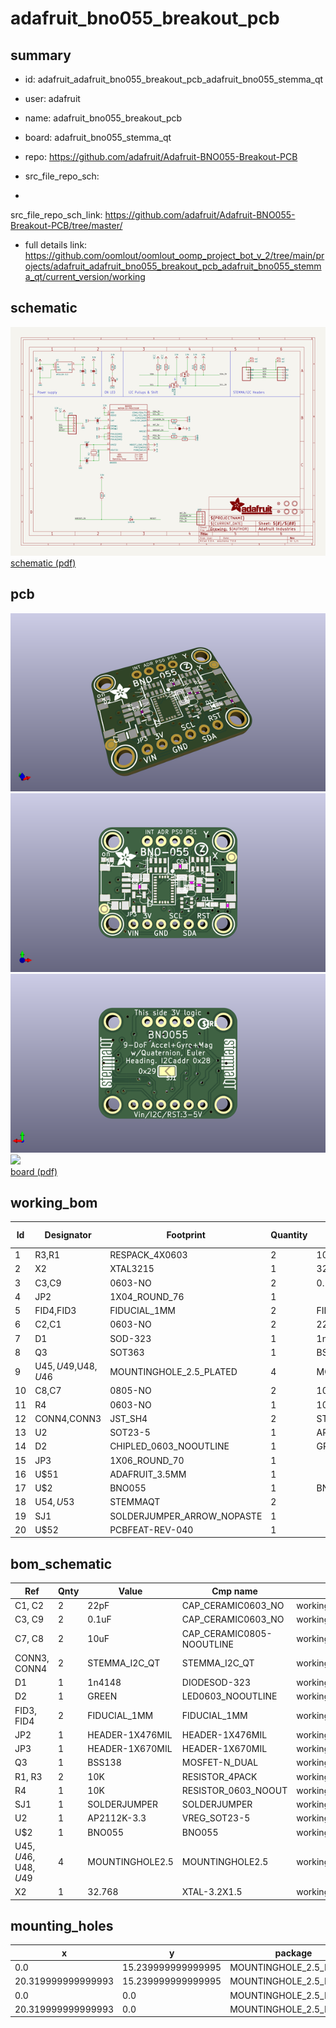 # adafruit_bno055_breakout_pcb
 
## summary 
* id: adafruit_adafruit_bno055_breakout_pcb_adafruit_bno055_stemma_qt
* user: adafruit
* name: adafruit_bno055_breakout_pcb
* board: adafruit_bno055_stemma_qt
* repo: https://github.com/adafruit/Adafruit-BNO055-Breakout-PCB



* src_file_repo_sch: 
*
 src_file_repo_sch_link: https://github.com/adafruit/Adafruit-BNO055-Breakout-PCB/tree/master/
* full details link: https://github.com/oomlout/oomlout_oomp_project_bot_v_2/tree/main/projects/adafruit_adafruit_bno055_breakout_pcb_adafruit_bno055_stemma_qt/current_version/working  

## schematic  
![](working_schematic_600.png)  
[schematic (pdf)](working_schematic.pdf)  

## pcb  
![](working_3d_600.png) 
![](working_3d_front_600.png)  
![](working_3d_back_600.png)  
![](working_600.png)  
[board (pdf)](working.pdf)  

## working_bom
| Id | Designator | Footprint | Quantity | Designation | Supplier and ref |  | None | 
| --- | --- | --- | --- | --- | --- | --- | --- | 
| 1 | R3,R1 | RESPACK_4X0603 | 2 | 10K |  |  | [''] | 
| 2 | X2 | XTAL3215 | 1 | 32.768 |  |  | [''] | 
| 3 | C3,C9 | 0603-NO | 2 | 0.1uF |  |  | [''] | 
| 4 | JP2 | 1X04_ROUND_76 | 1 |  |  |  | [''] | 
| 5 | FID4,FID3 | FIDUCIAL_1MM | 2 | FIDUCIAL_1MM |  |  | [''] | 
| 6 | C2,C1 | 0603-NO | 2 | 22pF |  |  | [''] | 
| 7 | D1 | SOD-323 | 1 | 1n4148 |  |  | [''] | 
| 8 | Q3 | SOT363 | 1 | BSS138 |  |  | [''] | 
| 9 | U$45,U$49,U$48,U$46 | MOUNTINGHOLE_2.5_PLATED | 4 | MOUNTINGHOLE2.5 |  |  | [''] | 
| 10 | C8,C7 | 0805-NO | 2 | 10uF |  |  | [''] | 
| 11 | R4 | 0603-NO | 1 | 10K |  |  | [''] | 
| 12 | CONN4,CONN3 | JST_SH4 | 2 | STEMMA_I2C_QT |  |  | [''] | 
| 13 | U2 | SOT23-5 | 1 | AP2112K-3.3 |  |  | [''] | 
| 14 | D2 | CHIPLED_0603_NOOUTLINE | 1 | GREEN |  |  | [''] | 
| 15 | JP3 | 1X06_ROUND_70 | 1 |  |  |  | [''] | 
| 16 | U$51 | ADAFRUIT_3.5MM | 1 |  |  |  | [''] | 
| 17 | U$2 | BNO055 | 1 | BNO055 |  |  | [''] | 
| 18 | U$54,U$53 | STEMMAQT | 2 |  |  |  | [''] | 
| 19 | SJ1 | SOLDERJUMPER_ARROW_NOPASTE | 1 |  |  |  | [''] | 
| 20 | U$52 | PCBFEAT-REV-040 | 1 |  |  |  | [''] | 


## bom_schematic
| Ref | Qnty | Value | Cmp name | Footprint | Description | Vendor | DNP | 
| --- | --- | --- | --- | --- | --- | --- | --- | 
| C1, C2 | 2 | 22pF | CAP_CERAMIC0603_NO | working:0603-NO |  |  |  | 
| C3, C9 | 2 | 0.1uF | CAP_CERAMIC0603_NO | working:0603-NO |  |  |  | 
| C7, C8 | 2 | 10uF | CAP_CERAMIC0805-NOOUTLINE | working:0805-NO |  |  |  | 
| CONN3, CONN4 | 2 | STEMMA_I2C_QT | STEMMA_I2C_QT | working:JST_SH4 |  |  |  | 
| D1 | 1 | 1n4148 | DIODESOD-323 | working:SOD-323 |  |  |  | 
| D2 | 1 | GREEN | LED0603_NOOUTLINE | working:CHIPLED_0603_NOOUTLINE |  |  |  | 
| FID3, FID4 | 2 | FIDUCIAL_1MM | FIDUCIAL_1MM | working:FIDUCIAL_1MM |  |  |  | 
| JP2 | 1 | HEADER-1X476MIL | HEADER-1X476MIL | working:1X04_ROUND_76 |  |  |  | 
| JP3 | 1 | HEADER-1X670MIL | HEADER-1X670MIL | working:1X06_ROUND_70 |  |  |  | 
| Q3 | 1 | BSS138 | MOSFET-N_DUAL | working:SOT363 |  |  |  | 
| R1, R3 | 2 | 10K | RESISTOR_4PACK | working:RESPACK_4X0603 |  |  |  | 
| R4 | 1 | 10K | RESISTOR_0603_NOOUT | working:0603-NO |  |  |  | 
| SJ1 | 1 | SOLDERJUMPER | SOLDERJUMPER | working:SOLDERJUMPER_ARROW_NOPASTE |  |  |  | 
| U2 | 1 | AP2112K-3.3 | VREG_SOT23-5 | working:SOT23-5 |  |  |  | 
| U$2 | 1 | BNO055 | BNO055 | working:BNO055 |  |  |  | 
| U$45, U$46, U$48, U$49 | 4 | MOUNTINGHOLE2.5 | MOUNTINGHOLE2.5 | working:MOUNTINGHOLE_2.5_PLATED |  |  |  | 
| X2 | 1 | 32.768 | XTAL-3.2X1.5 | working:XTAL3215 |  |  |  | 


## mounting_holes
| x | y | package | value | ref | size | 
| --- | --- | --- | --- | --- | --- | 
| 0.0 | 15.239999999999995 | MOUNTINGHOLE_2.5_PLATED | MOUNTINGHOLE2.5 | U$45 | m3 | 
| 20.319999999999993 | 15.239999999999995 | MOUNTINGHOLE_2.5_PLATED | MOUNTINGHOLE2.5 | U$46 | m3 | 
| 0.0 | 0.0 | MOUNTINGHOLE_2.5_PLATED | MOUNTINGHOLE2.5 | U$48 | m3 | 
| 20.319999999999993 | 0.0 | MOUNTINGHOLE_2.5_PLATED | MOUNTINGHOLE2.5 | U$49 | m3 | 


